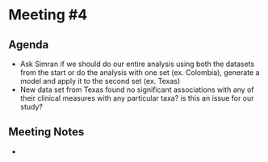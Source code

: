 # **Meeting #4**

## **Agenda** 
- Ask Simran if we should do our entire analysis using both the datasets from the start or do the analysis with one set (ex. Colombia), generate a model and apply it to the second set (ex. Texas)
- New data set from Texas found no significant associations with any of their clinical measures with any particular taxa? is this an issue for our study?

## **Meeting Notes**
- 
